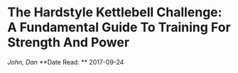 # The Hardstyle Kettlebell Challenge: A Fundamental Guide To Training For Strength And Power 
*John, Dan*
**Date Read: ** 2017-09-24